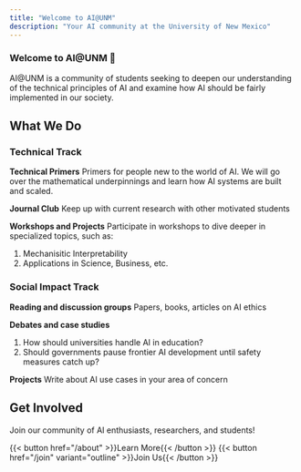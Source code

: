 ```yaml
---
title: "Welcome to AI@UNM"
description: "Your AI community at the University of New Mexico"
---
```


### Welcome to AI@UNM 🧠 

AI@UNM is a community of students seeking to deepen our understanding of the technical principles of AI and examine how AI should be fairly implemented in our society.

## What We Do

### Technical Track

**Technical Primers**
Primers for people new to the world of AI. We will go over the mathematical underpinnings and learn how AI systems are built and scaled. 

**Journal Club**
Keep up with current research with other motivated students

**Workshops and Projects**
Participate in workshops to dive deeper in specialized topics, such as: 

1. Mechanisitic Interpretability
2. Applications in Science, Business, etc.

### Social Impact Track

**Reading and discussion groups**
Papers, books, articles on AI ethics

**Debates and case studies**
1. How should universities handle AI in education? 
2. Should governments pause frontier AI development until safety measures catch up?

**Projects**
Write about AI use cases in your area of concern

## Get Involved

Join our community of AI enthusiasts, researchers, and students!

{{< button href="/about" >}}Learn More{{< /button >}}
{{< button href="/join" variant="outline" >}}Join Us{{< /button >}}